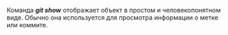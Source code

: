 Команда ***git show*** отображает объект в простом и человекопонятном виде. Обычно она используется для просмотра информации о метке или коммите.